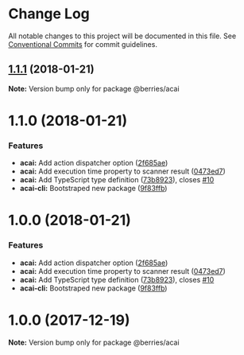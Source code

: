 # Change Log

All notable changes to this project will be documented in this file.
See [Conventional Commits](https://conventionalcommits.org) for commit guidelines.

<a name="1.1.1"></a>
## [1.1.1](https://github.com/MartinHelmut/berries/compare/@berries/acai@1.1.0...@berries/acai@1.1.1) (2018-01-21)




**Note:** Version bump only for package @berries/acai

<a name="1.1.0"></a>
# 1.1.0 (2018-01-21)


### Features

* **acai:** Add action dispatcher option ([2f685ae](https://github.com/MartinHelmut/berries/commit/2f685ae))
* **acai:** Add execution time property to scanner result ([0473ed7](https://github.com/MartinHelmut/berries/commit/0473ed7))
* **acai:** Add TypeScript type definition ([73b8923](https://github.com/MartinHelmut/berries/commit/73b8923)), closes [#10](https://github.com/MartinHelmut/berries/issues/10)
* **acai-cli:** Bootstraped new package ([9f83ffb](https://github.com/MartinHelmut/berries/commit/9f83ffb))




<a name="1.0.0"></a>
# 1.0.0 (2018-01-21)


### Features

* **acai:** Add action dispatcher option ([2f685ae](https://github.com/MartinHelmut/berries/commit/2f685ae))
* **acai:** Add execution time property to scanner result ([0473ed7](https://github.com/MartinHelmut/berries/commit/0473ed7))
* **acai:** Add TypeScript type definition ([73b8923](https://github.com/MartinHelmut/berries/commit/73b8923)), closes [#10](https://github.com/MartinHelmut/berries/issues/10)
* **acai-cli:** Bootstraped new package ([9f83ffb](https://github.com/MartinHelmut/berries/commit/9f83ffb))




<a name="1.0.0"></a>
# 1.0.0 (2017-12-19)




**Note:** Version bump only for package @berries/acai
